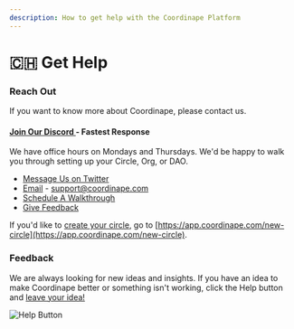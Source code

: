 ```yaml
---
description: How to get help with the Coordinape Platform
---
```


# 🇨🇭 Get Help

### Reach Out

If you want to know more about Coordinape, please contact us.

#### [Join Our Discord ](https://discord.coordinape.com/)- Fastest Response&#x20;

We have office hours on Mondays and Thursdays. We'd be happy to walk you through setting up your Circle, Org, or DAO.

* [Message Us on Twitter ](https://twitter.com/coordinape)
* [Email](mailto:support@coordinape.com) - support@coordinape.com
* [Schedule A Walkthrough](https://coordinape.com/schedule-a-walkthrough)
* [Give Feedback](https://fe7gssn4rhy.typeform.com/to/lsHVdgVs)

If you'd like to [create your circle](../get-started/circles/creating-a-circle.md), go to [https://app.coordinape.com/new-circle](https://app.coordinape.com/new-circle).

### Feedback

We are always looking for new ideas and insights. If you have an idea to make Coordinape better or something isn't working, click the Help button and [leave your idea!](https://fe7gssn4rhy.typeform.com/to/lsHVdgVs)

![Help Button](<../.gitbook/assets/image (9) (2).png>)
